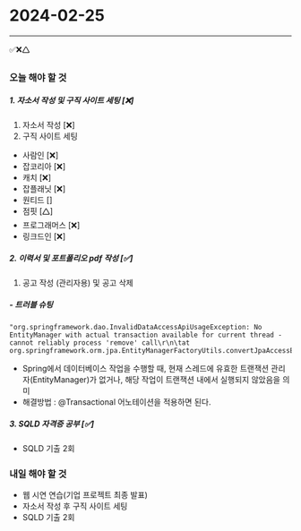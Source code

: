 # 2024-02-25

---

✅❌🛆

### 오늘 해야 할 것

##### 1. 자소서 작성 및 구직 사이트 세팅 [❌]

1. 자소서 작성 [❌]
2. 구직 사이트 세팅

- 사람인 [❌]
- 잡코리아 [❌]
- 캐치 [❌]
- 잡플래닛 [❌]
- 원티드 []
- 점핏 [🛆]
- 프로그래머스 [❌]
- 링크드인 [❌]

##### 2. 이력서 및 포트폴리오 pdf 작성 [✅]

1. 공고 작성 (관리자용) 및 공고 삭제

##### - 트러블 슈팅

```shell
"org.springframework.dao.InvalidDataAccessApiUsageException: No EntityManager with actual transaction available for current thread - cannot reliably process 'remove' call\r\n\tat org.springframework.orm.jpa.EntityManagerFactoryUtils.convertJpaAccessExceptionIfPossible(EntityManagerFactoryUtils.java:400)
```

- Spring에서 데이터베이스 작업을 수행할 때, 현재 스레드에 유효한 트랜잭션 관리자(EntityManager)가 없거나, 해당 작업이 트랜잭션 내에서 실행되지 않았음을 의미
- 해결방법 : @Transactional 어노테이션을 적용하면 된다.

##### 3. SQLD 자격증 공부 [✅]

- SQLD 기출 2회

### 내일 해야 할 것

- 웹 시연 연습(기업 프로젝트 최종 발표)
- 자소서 작성 후 구직 사이트 세팅
- SQLD 기출 2회
